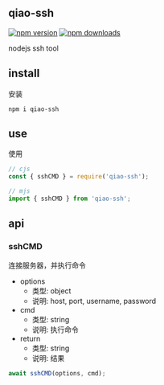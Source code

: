 ## qiao-ssh

[![npm version](https://img.shields.io/npm/v/qiao-ssh.svg?style=flat-square)](https://www.npmjs.org/package/qiao-ssh)
[![npm downloads](https://img.shields.io/npm/dm/qiao-ssh.svg?style=flat-square)](https://npm-stat.com/charts.html?package=qiao-ssh)

nodejs ssh tool

## install

安装

```shell
npm i qiao-ssh
```

## use

使用

```javascript
// cjs
const { sshCMD } = require('qiao-ssh');

// mjs
import { sshCMD } from 'qiao-ssh';
```

## api

### sshCMD

连接服务器，并执行命令

- options
  - 类型: object
  - 说明: host, port, username, password
- cmd
  - 类型: string
  - 说明: 执行命令
- return
  - 类型: string
  - 说明: 结果

```javascript
await sshCMD(options, cmd);
```
